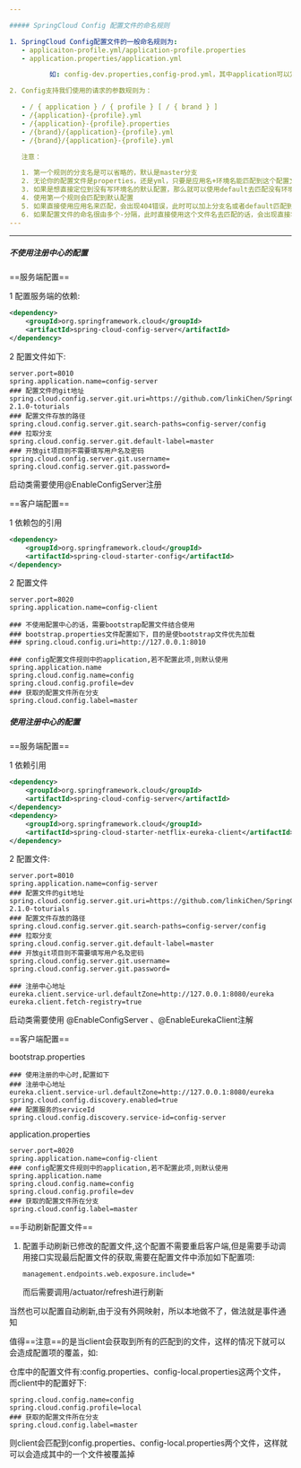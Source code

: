 ```yaml
---

##### SpringCloud Config 配置文件的命名规则

1. SpringCloud Config配置文件的一般命名规则为: 
   - applicaiton-profile.yml/application-profile.properties
   - application.properties/application.yml

          如: config-dev.properties,config-prod.yml，其中application可以定义为客户端的名称,也可以自定义名称，profile可以定义为环境名，不同的profile就可以确定不同环境的配置

2. Config支持我们使用的请求的参数规则为：

   - / { application } / { profile } [ / { brand } ]
   - /{application}-{profile}.yml
   - /{application}-{profile}.properties
   - /{brand}/{application}-{profile}.yml
   - /{brand}/{application}-{profile}.yml

   注意：

   1. 第一个规则的分支名是可以省略的，默认是master分支
   2. 无论你的配置文件是properties，还是yml，只要是应用名+环境名能匹配到这个配置文件，那么就能取到
   3. 如果是想直接定位到没有写环境名的默认配置，那么就可以使用default去匹配没有环境名的配置文件
   4. 使用第一个规则会匹配到默认配置
   5. 如果直接使用应用名来匹配，会出现404错误，此时可以加上分支名或者default匹配到默认配置文件
   6. 如果配置文件的命名很由多个-分隔，此时直接使用这个文件名去匹配的话，会出现直接将内容以源配置文件内容直接返回，内容前可能会有默认配置文件的内容
---
```


---
##### 不使用注册中心的配置

==服务端配置==

1 配置服务端的依赖:

```xml
<dependency>
    <groupId>org.springframework.cloud</groupId>
    <artifactId>spring-cloud-config-server</artifactId>
</dependency>
```

2 配置文件如下:
```properties
server.port=8010
spring.application.name=config-server
### 配置文件的git地址
spring.cloud.config.server.git.uri=https://github.com/linkiChen/SpringCloud-2.1.0-toturials
### 配置文件存放的路径
spring.cloud.config.server.git.search-paths=config-server/config
### 拉取分支
spring.cloud.config.server.git.default-label=master
### 开放git项目则不需要填写用户名及密码
spring.cloud.config.server.git.username=
spring.cloud.config.server.git.password=
```

启动类需要使用@EnableConfigServer注册



==客户端配置==

1 依赖包的引用

```xml
<dependency>
    <groupId>org.springframework.cloud</groupId>
    <artifactId>spring-cloud-starter-config</artifactId>
</dependency>
```



2 配置文件

```properties
server.port=8020
spring.application.name=config-client

### 不使用配置中心的话，需要bootstrap配置文件结合使用
### bootstrap.properties文件配置如下，目的是使bootstrap文件优先加载
### spring.cloud.config.uri=http://127.0.0.1:8010

### config配置文件规则中的application,若不配置此项,则默认使用spring.application.name
spring.cloud.config.name=config
spring.cloud.config.profile=dev
### 获取的配置文件所在分支
spring.cloud.config.label=master
```



##### 使用注册中心的配置

==服务端配置==

1 依赖引用

```xml
<dependency>
    <groupId>org.springframework.cloud</groupId>
    <artifactId>spring-cloud-config-server</artifactId>
</dependency>
<dependency>
    <groupId>org.springframework.cloud</groupId>
    <artifactId>spring-cloud-starter-netflix-eureka-client</artifactId>
</dependency>
```

2 配置文件:

```properties
server.port=8010
spring.application.name=config-server
### 配置文件的git地址
spring.cloud.config.server.git.uri=https://github.com/linkiChen/SpringCloud-2.1.0-toturials
### 配置文件存放的路径
spring.cloud.config.server.git.search-paths=config-server/config
### 拉取分支
spring.cloud.config.server.git.default-label=master
### 开放git项目则不需要填写用户名及密码
spring.cloud.config.server.git.username=
spring.cloud.config.server.git.password=

### 注册中心地址
eureka.client.service-url.defaultZone=http://127.0.0.1:8080/eureka
eureka.client.fetch-registry=true
```

启动类需要使用 @EnableConfigServer 、@EnableEurekaClient注解

==客户端配置==

bootstrap.properties

```properties
### 使用注册的中心时,配置如下
### 注册中心地址
eureka.client.service-url.defaultZone=http://127.0.0.1:8080/eureka
spring.cloud.config.discovery.enabled=true
### 配置服务的serviceId
spring.cloud.config.discovery.service-id=config-server
```

application.properties

```properties
server.port=8020
spring.application.name=config-client
### config配置文件规则中的application,若不配置此项,则默认使用spring.application.name
spring.cloud.config.name=config
spring.cloud.config.profile=dev
### 获取的配置文件所在分支
spring.cloud.config.label=master
```

==手动刷新配置文件==

1. 配置手动刷新已修改的配置文件,这个配置不需要重启客户端,但是需要手动调用接口实现最后配置文件的获取,需要在配置文件中添加如下配置项:

   ```properties
   management.endpoints.web.exposure.include=*
   ```
   而后需要调用/actuator/refresh进行刷新

当然也可以配置自动刷新,由于没有外网映射，所以本地做不了，做法就是事件通知

值得==注意==的是当client会获取到所有的匹配到的文件，这样的情况下就可以会造成配置项的覆盖，如:

仓库中的配置文件有:config.properties、config-local.properties这两个文件，而client中的配置好下:

```properties
spring.cloud.config.name=config
spring.cloud.config.profile=local
### 获取的配置文件所在分支
spring.cloud.config.label=master
```

则client会匹配到config.properties、config-local.properties两个文件，这样就可以会造成其中的一个文件被覆盖掉